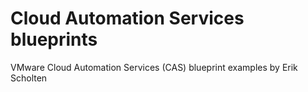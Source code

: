 # Cloud Automation Services blueprints
VMware Cloud Automation Services (CAS) blueprint examples by Erik Scholten
